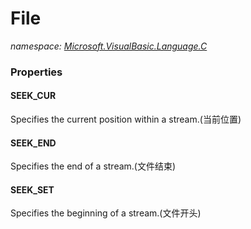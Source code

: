 ﻿# File
_namespace: [Microsoft.VisualBasic.Language.C](./index.md)_






### Properties

#### SEEK_CUR
Specifies the current position within a stream.(当前位置)
#### SEEK_END
Specifies the end of a stream.(文件结束)
#### SEEK_SET
Specifies the beginning of a stream.(文件开头)
